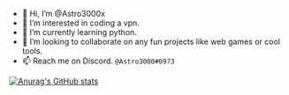 - 👋 Hi, I’m @Astro3000x
- 👀 I’m interested in coding a vpn.
- 🌱 I’m currently learning python.
- 💞️ I’m looking to collaborate on any fun projects like web games or cool tools.
- 📫 Reach me on Discord. ```@Astro3000#0973```

[![Anurag's GitHub stats](https://github-readme-stats.vercel.app/api?username=astro3000x&theme=radical)](https://github.com/anuraghazra/github-readme-stats)

<!---
Astro3000x/Astro3000x is a ✨ special ✨ repository because its `README.md` (this file) appears on your GitHub profile.
You can click the Preview link to take a look at your changes.
--->
